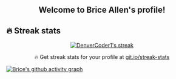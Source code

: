 <h2 align="center">
  Welcome to Brice Allen's profile!
</h2>

## 🔥 Streak stats

<p align="center">
  <a href="https://github.com/DenverCoder1/github-readme-streak-stats">
    <img title="🔥 Get streak stats for your profile at git.io/streak-stats" alt="DenverCoder1's streak" src="https://brice-allen-streaks.herokuapp.com/?user=brice-allen"/>
  </a>
  <p align="center">🔥 Get streak stats for your profile at <a href="https://git.io/streak-stats">git.io/streak-stats</a></p>
</p>

<!-- https://github.com/ashutosh00710/github-readme-activity-graph -->
[![Brice's github activity graph](https://brice-allen-readme.herokuapp.com/graph?username=brice-allen&theme=default)](https://github.com/ashutosh00710/github-readme-activity-graph)

